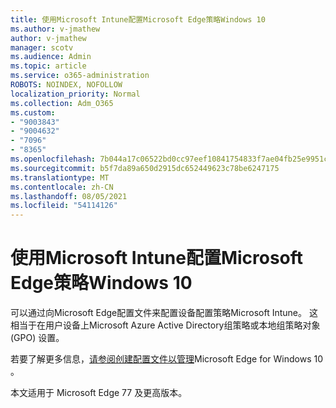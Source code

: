 ```yaml
---
title: 使用Microsoft Intune配置Microsoft Edge策略Windows 10
ms.author: v-jmathew
author: v-jmathew
manager: scotv
ms.audience: Admin
ms.topic: article
ms.service: o365-administration
ROBOTS: NOINDEX, NOFOLLOW
localization_priority: Normal
ms.collection: Adm_O365
ms.custom:
- "9003843"
- "9004632"
- "7096"
- "8365"
ms.openlocfilehash: 7b044a17c06522bd0cc97eef10841754833f7ae04fb25e9951c1d9df7e93f6f9
ms.sourcegitcommit: b5f7da89a650d2915dc652449623c78be6247175
ms.translationtype: MT
ms.contentlocale: zh-CN
ms.lasthandoff: 08/05/2021
ms.locfileid: "54114126"
---
```

# <a name="use-microsoft-intune-to-configure-microsoft-edge-policy-settings-for-windows-10"></a>使用Microsoft Intune配置Microsoft Edge策略Windows 10

可以通过向Microsoft Edge配置文件来配置设备配置策略Microsoft Intune。 这相当于在用户设备上Microsoft Azure Active Directory组策略或本地组策略对象 (GPO) 设置。

若要了解更多信息，[请参阅创建配置文件以管理](https://go.microsoft.com/fwlink/?linkid=2133700)Microsoft Edge for Windows 10 。

本文适用于 Microsoft Edge 77 及更高版本。
